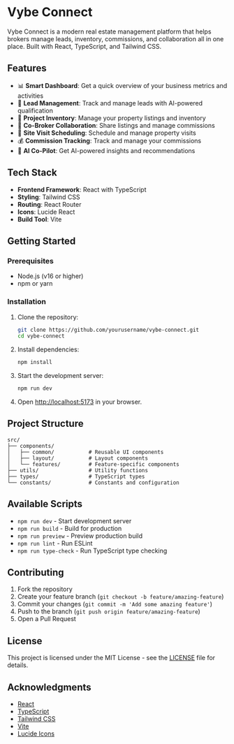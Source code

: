 # Vybe Connect

Vybe Connect is a modern real estate management platform that helps brokers manage leads, inventory, commissions, and collaboration all in one place. Built with React, TypeScript, and Tailwind CSS.

## Features

- 📊 **Smart Dashboard**: Get a quick overview of your business metrics and activities
- 👥 **Lead Management**: Track and manage leads with AI-powered qualification
- 🏢 **Project Inventory**: Manage your property listings and inventory
- 🤝 **Co-Broker Collaboration**: Share listings and manage commissions
- 📅 **Site Visit Scheduling**: Schedule and manage property visits
- 💰 **Commission Tracking**: Track and manage your commissions
- 🤖 **AI Co-Pilot**: Get AI-powered insights and recommendations

## Tech Stack

- **Frontend Framework**: React with TypeScript
- **Styling**: Tailwind CSS
- **Routing**: React Router
- **Icons**: Lucide React
- **Build Tool**: Vite

## Getting Started

### Prerequisites

- Node.js (v16 or higher)
- npm or yarn

### Installation

1. Clone the repository:
   ```bash
   git clone https://github.com/yourusername/vybe-connect.git
   cd vybe-connect
   ```

2. Install dependencies:
   ```bash
   npm install
   ```

3. Start the development server:
   ```bash
   npm run dev
   ```

4. Open [http://localhost:5173](http://localhost:5173) in your browser.

## Project Structure

```
src/
├── components/
│   ├── common/           # Reusable UI components
│   ├── layout/           # Layout components
│   └── features/         # Feature-specific components
├── utils/                # Utility functions
├── types/                # TypeScript types
└── constants/            # Constants and configuration
```

## Available Scripts

- `npm run dev` - Start development server
- `npm run build` - Build for production
- `npm run preview` - Preview production build
- `npm run lint` - Run ESLint
- `npm run type-check` - Run TypeScript type checking

## Contributing

1. Fork the repository
2. Create your feature branch (`git checkout -b feature/amazing-feature`)
3. Commit your changes (`git commit -m 'Add some amazing feature'`)
4. Push to the branch (`git push origin feature/amazing-feature`)
5. Open a Pull Request

## License

This project is licensed under the MIT License - see the [LICENSE](LICENSE) file for details.

## Acknowledgments

- [React](https://reactjs.org/)
- [TypeScript](https://www.typescriptlang.org/)
- [Tailwind CSS](https://tailwindcss.com/)
- [Vite](https://vitejs.dev/)
- [Lucide Icons](https://lucide.dev/) 